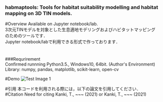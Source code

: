 ### habmaptools: Tools for habitat suitability modelling and habitat mapping on 3D TIN models.  

#Overview 
Available on Jupyter notebook/lab.  
3次元TINモデルを対象とした生息適地モデリングおよびハビタットマッピングのためのツールです．  
Jupyter notebook/labで利用できる形式で作っております．

#

###Requrirement  
Confirmed runnning Python3.5., Windows10, 64bit. (Author's Environment)  
Library: numpy, pandas, matplotlib, scikit-learn, open-cv



#Demo
![Test Image 1](sample_output/test.png)



#引用
本コードを利用される際には，以下の論文を引用してください．
#Citation
Need for citing 
Kanki, T., ~~~ (2021)
or
Kanki, T., ~~~ (2021)
